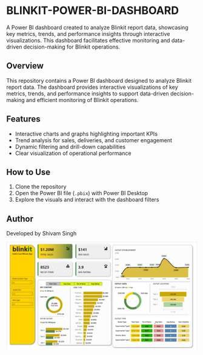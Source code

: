 # BLINKIT-POWER-BI-DASHBOARD
A Power BI dashboard created to analyze Blinkit report data, showcasing key metrics, trends, and performance insights through interactive visualizations. This dashboard facilitates effective monitoring and data-driven decision-making for Blinkit operations.

## Overview
This repository contains a Power BI dashboard designed to analyze Blinkit report data. The dashboard provides interactive visualizations of key metrics, trends, and performance insights to support data-driven decision-making and efficient monitoring of Blinkit operations.

## Features
- Interactive charts and graphs highlighting important KPIs  
- Trend analysis for sales, deliveries, and customer engagement  
- Dynamic filtering and drill-down capabilities  
- Clear visualization of operational performance  

## How to Use
1. Clone the repository  
2. Open the Power BI file (`.pbix`) with Power BI Desktop  
3. Explore the visuals and interact with the dashboard filters  

## Author
Developed by Shivam Singh


![image alt](https://github.com/Shivam-singh011/BLINKIT-POWER-BI-DASHBOARD/blob/8c973857743aa27e28d9bfdf9bb4eae10bf94d9e/Screenshot%202025-09-11%20012120.png)
